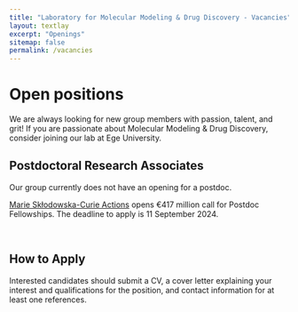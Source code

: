 ```yaml
---
title: "Laboratory for Molecular Modeling & Drug Discovery - Vacancies"
layout: textlay
excerpt: "Openings"
sitemap: false
permalink: /vacancies
---
```


# Open positions

We are always looking for new group members with passion, talent, and grit! If you are passionate about Molecular Modeling & Drug Discovery, consider joining our lab at ⁦Ege University.

## Postdoctoral Research Associates
Our group currently does not have an opening for a postdoc.

[Marie Skłodowska-Curie Actions](https://marie-sklodowska-curie-actions.ec.europa.eu/news/msca-opens-eu417-million-call-for-postdoctoral-fellowships) opens €417 million call for Postdoc Fellowships. The deadline to apply is 11 September 2024.

⁩ 
## How to Apply
Interested candidates should submit a CV, a cover letter explaining your interest and qualifications for the position, and contact information for at least one references.

